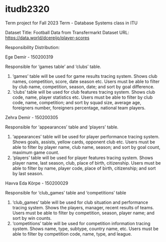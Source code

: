 # itudb2320
Term project for Fall 2023 Term - Database Systems class in ITU

Dataset Title: Football Data from Transfermarkt
Dataset URL: https://data.world/dcereijo/player-scores

Responsibility Distribution:

Ege Demir - 150200319

  Responsible for ‘games table’ and ‘clubs’ table.
  1. ‘games’ table will be used for game results 
  tracing system. Shows club names, 
  competition, score, date season etc. Users 
  must be able to filter by club name, 
  competition, season, date; and sort by goal 
  difference.
  2. ‘clubs’ table will be used for club features
  tracing system. Shows club code, name, 
  player statistics etc. Users must be able to 
  filter by club code, name, competition; and 
  sort by squad size, average age, foreigners 
  number, foreigners percentage, national team 
  players.

Zehra Demir - 150200305

  Responsible for ‘appearances’ table and ‘players’ table.
  1. ‘appearances’ table will be used for player 
  performance tracing system. Shows goals, 
  assists, yellow cards, opponent club etc.
  Users must be able to filter by player name, 
  club name, season; and sort by goal count, 
  maximum game count.
  2. ‘players’ table will be used for player features 
  tracing system. Shows player name, last 
  season, club, place of birth, citizenship. Users 
  must be able to filter by name, player code, 
  place of birth, citizenship; and sort by last 
  season.

Havva Eda Körpe - 150200029

  Responsible for ‘club_games’ table and ‘competitions’ table
  1. ‘club_games’ table will be used for club 
  situation and performance tracing system. 
  Shows the players, manager, recent results of 
  teams. Users must be able to filter by 
  competition, season, player name; and sort by 
  win counts.
  2. ‘competitions’ table will be used for 
  competition information tracing system. 
  Shows name, type, subtype, country name,
  etc. Users must be able to filter by competition 
  code, name, type, and league.
